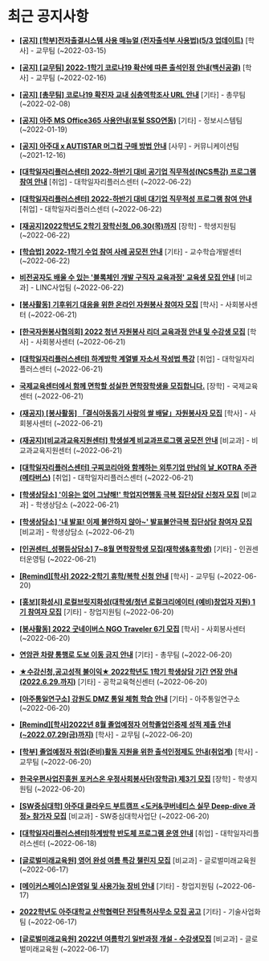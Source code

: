 # 최근 공지사항

* **[[공지] [학부]전자출결시스템 사용 매뉴얼 (전자출석부 사용법)(5/3 업데이트)](http://ajou.ac.kr/kr/ajou/notice.do?mode=view&amp;articleNo=192571&amp;article.offset=0&amp;articleLimit=30)**
 [학사] - 교무팀 (~2022-03-15)

* **[[공지] [교무팀] 2022-1학기 코로나19 확산에 따른 출석인정 안내(백신공결)](http://ajou.ac.kr/kr/ajou/notice.do?mode=view&amp;articleNo=180913&amp;article.offset=0&amp;articleLimit=30)**
 [학사] - 교무팀 (~2022-02-16)

* **[[공지] [총무팀] 코로나19 확진자 교내 심층역학조사 URL 안내](http://ajou.ac.kr/kr/ajou/notice.do?mode=view&amp;articleNo=180493&amp;article.offset=0&amp;articleLimit=30)**
 [기타] - 총무팀 (~2022-02-08)

* **[[공지] 아주 MS Office365 사용안내(포털 SSO연동)](http://ajou.ac.kr/kr/ajou/notice.do?mode=view&amp;articleNo=179802&amp;article.offset=0&amp;articleLimit=30)**
 [기타] - 정보시스템팀 (~2022-01-19)

* **[[공지] 아주대 x AUTISTAR 머그컵 구매 방법 안내](http://ajou.ac.kr/kr/ajou/notice.do?mode=view&amp;articleNo=147976&amp;article.offset=0&amp;articleLimit=30)**
 [사무] - 커뮤니케이션팀 (~2021-12-16)

* **[[대학일자리플러스센터] 2022-하반기 대비 공기업 직무적성(NCS특강) 프로그램 참여 안내](http://ajou.ac.kr/kr/ajou/notice.do?mode=view&amp;articleNo=200641&amp;article.offset=0&amp;articleLimit=30)**
 [취업] - 대학일자리플러스센터 (~2022-06-22)

* **[[대학일자리플러스센터] 2022-하반기 대비 대기업 직무적성 프로그램 참여 안내](http://ajou.ac.kr/kr/ajou/notice.do?mode=view&amp;articleNo=200640&amp;article.offset=0&amp;articleLimit=30)**
 [취업] - 대학일자리플러스센터 (~2022-06-22)

* **[[재공지]2022학년도 2학기 장학신청_06.30(목)까지](http://ajou.ac.kr/kr/ajou/notice.do?mode=view&amp;articleNo=200636&amp;article.offset=0&amp;articleLimit=30)**
 [장학] - 학생지원팀 (~2022-06-22)

* **[[학습법] 2022-1학기 수업 참여 사례 공모전 안내](http://ajou.ac.kr/kr/ajou/notice.do?mode=view&amp;articleNo=200635&amp;article.offset=0&amp;articleLimit=30)**
 [기타] - 교수학습개발센터 (~2022-06-22)

* **[비전공자도 배울 수 있는 &#x27;블록체인 개발 구직자 교육과정&#x27; 교육생 모집 안내](http://ajou.ac.kr/kr/ajou/notice.do?mode=view&amp;articleNo=200626&amp;article.offset=0&amp;articleLimit=30)**
 [비교과] - LINC사업팀 (~2022-06-22)

* **[[봉사활동] 기후위기 대응을 위한 온라인 자원봉사 참여자 모집](http://ajou.ac.kr/kr/ajou/notice.do?mode=view&amp;articleNo=200585&amp;article.offset=0&amp;articleLimit=30)**
 [학사] - 사회봉사센터 (~2022-06-21)

* **[[한국자원봉사협의회] 2022 청년 자원봉사 리더 교육과정 안내 및 수강생 모집](http://ajou.ac.kr/kr/ajou/notice.do?mode=view&amp;articleNo=200583&amp;article.offset=0&amp;articleLimit=30)**
 [학사] - 사회봉사센터 (~2022-06-21)

* **[[대학일자리플러스센터] 하계방학 계열별 자소서 작성법 특강](http://ajou.ac.kr/kr/ajou/notice.do?mode=view&amp;articleNo=200555&amp;article.offset=0&amp;articleLimit=30)**
 [취업] - 대학일자리플러스센터 (~2022-06-21)

* **[국제교육센터에서 함께 면학할 성실한 면학장학생을 모집합니다.](http://ajou.ac.kr/kr/ajou/notice.do?mode=view&amp;articleNo=200550&amp;article.offset=0&amp;articleLimit=30)**
 [장학] - 국제교육센터 (~2022-06-21)

* **[(재공지) [봉사활동] 「결식아동돕기 사랑의 쌀 배달」자원봉사자 모집](http://ajou.ac.kr/kr/ajou/notice.do?mode=view&amp;articleNo=200547&amp;article.offset=0&amp;articleLimit=30)**
 [학사] - 사회봉사센터 (~2022-06-21)

* **[(재공지)[비교과교육지원센터] 학생설계 비교과프로그램 공모전 안내](http://ajou.ac.kr/kr/ajou/notice.do?mode=view&amp;articleNo=200545&amp;article.offset=0&amp;articleLimit=30)**
 [비교과] - 비교과교육지원센터 (~2022-06-21)

* **[[대학일자리플러스센터] 구찌코리아와 함께하는 외투기업 만남의 날_KOTRA 주관(메타버스)](http://ajou.ac.kr/kr/ajou/notice.do?mode=view&amp;articleNo=200538&amp;article.offset=0&amp;articleLimit=30)**
 [취업] - 대학일자리플러스센터 (~2022-06-21)

* **[[학생상담소] &#x27;이유는 없어 그냥해!&#x27; 학업지연행동 극복 집단상담 신청자 모집](http://ajou.ac.kr/kr/ajou/notice.do?mode=view&amp;articleNo=200529&amp;article.offset=0&amp;articleLimit=30)**
 [비교과] - 학생상담소 (~2022-06-21)

* **[[학생상담소] &#x27;내 발표! 이제 불안하지 않아~&#x27; 발표불안극복 집단상담 참여자 모집](http://ajou.ac.kr/kr/ajou/notice.do?mode=view&amp;articleNo=200528&amp;article.offset=0&amp;articleLimit=30)**
 [비교과] - 학생상담소 (~2022-06-21)

* **[[인권센터_성평등상담소] 7~8월 면학장학생 모집(재학생&amp;휴학생)](http://ajou.ac.kr/kr/ajou/notice.do?mode=view&amp;articleNo=200521&amp;article.offset=0&amp;articleLimit=30)**
 [기타] - 인권센터운영팀 (~2022-06-21)

* **[[Remind][학사] 2022-2학기 휴학/복학 신청 안내](http://ajou.ac.kr/kr/ajou/notice.do?mode=view&amp;articleNo=200509&amp;article.offset=0&amp;articleLimit=30)**
 [학사] - 교무팀 (~2022-06-20)

* **[[홍보][화성시] 로컬브릿지화성(대학생/청년 로컬크리에이터 (예비)창업자 지원) 1기 참여자 모집](http://ajou.ac.kr/kr/ajou/notice.do?mode=view&amp;articleNo=200508&amp;article.offset=0&amp;articleLimit=30)**
 [기타] - 창업지원팀 (~2022-06-20)

* **[[봉사활동] 2022 굿네이버스 NGO Traveler 6기 모집](http://ajou.ac.kr/kr/ajou/notice.do?mode=view&amp;articleNo=200507&amp;article.offset=0&amp;articleLimit=30)**
 [학사] - 사회봉사센터 (~2022-06-20)

* **[연암관 차량 통행로 도보 이동 금지 안내](http://ajou.ac.kr/kr/ajou/notice.do?mode=view&amp;articleNo=200505&amp;article.offset=0&amp;articleLimit=30)**
 [기타] - 총무팀 (~2022-06-20)

* **[★수강신청,공고성적 불이익★ 2022학년도 1학기 학생상담 기간 연장 안내 (2022.6.29.까지)](http://ajou.ac.kr/kr/ajou/notice.do?mode=view&amp;articleNo=200490&amp;article.offset=0&amp;articleLimit=30)**
 [기타] - 공학교육혁신센터 (~2022-06-20)

* **[[아주통일연구소] 강원도 DMZ 통일 체험 학습 안내](http://ajou.ac.kr/kr/ajou/notice.do?mode=view&amp;articleNo=200482&amp;article.offset=0&amp;articleLimit=30)**
 [기타] - 아주통일연구소 (~2022-06-20)

* **[[Remind][학사]2022년 8월 졸업예정자 어학졸업인증제 성적 제출 안내(~2022.07.29(금)까지)](http://ajou.ac.kr/kr/ajou/notice.do?mode=view&amp;articleNo=200472&amp;article.offset=0&amp;articleLimit=30)**
 [학사] - 교무팀 (~2022-06-20)

* **[[학부] 졸업예정자 취업(준비)활동 지원을 위한 출석인정제도 안내(취업계)](http://ajou.ac.kr/kr/ajou/notice.do?mode=view&amp;articleNo=200463&amp;article.offset=0&amp;articleLimit=30)**
 [학사] - 교무팀 (~2022-06-20)

* **[한국우편사업진흥원 포커스온 우정사회봉사단(장학금) 제3기 모집](http://ajou.ac.kr/kr/ajou/notice.do?mode=view&amp;articleNo=200461&amp;article.offset=0&amp;articleLimit=30)**
 [장학] - 학생지원팀 (~2022-06-20)

* **[[SW중심대학] 아주대 클라우드 부트캠프 &lt;도커&amp;쿠버네티스 실무 Deep-dive 과정&gt; 참가자 모집](http://ajou.ac.kr/kr/ajou/notice.do?mode=view&amp;articleNo=200457&amp;article.offset=0&amp;articleLimit=30)**
 [비교과] - SW중심대학사업단 (~2022-06-20)

* **[[대학일자리플러스센터]하계방학 반도체 프로그램 운영 안내](http://ajou.ac.kr/kr/ajou/notice.do?mode=view&amp;articleNo=200451&amp;article.offset=0&amp;articleLimit=30)**
 [취업] - 대학일자리플러스센터 (~2022-06-18)

* **[[글로벌미래교육원] 영어 완성 여름 특강 챌린지 모집](http://ajou.ac.kr/kr/ajou/notice.do?mode=view&amp;articleNo=200441&amp;article.offset=0&amp;articleLimit=30)**
 [비교과] - 글로벌미래교육원 (~2022-06-17)

* **[[메이커스페이스]운영일 및 사용가능 장비 안내](http://ajou.ac.kr/kr/ajou/notice.do?mode=view&amp;articleNo=200439&amp;article.offset=0&amp;articleLimit=30)**
 [기타] - 창업지원팀 (~2022-06-17)

* **[2022학년도 아주대학교 산학협력단 전담특허사무소 모집 공고](http://ajou.ac.kr/kr/ajou/notice.do?mode=view&amp;articleNo=200437&amp;article.offset=0&amp;articleLimit=30)**
 [기타] - 기술사업화팀 (~2022-06-17)

* **[[글로벌미래교육원] 2022년 여름학기 일반과정 개설 - 수강생모집](http://ajou.ac.kr/kr/ajou/notice.do?mode=view&amp;articleNo=200435&amp;article.offset=0&amp;articleLimit=30)**
 [비교과] - 글로벌미래교육원 (~2022-06-17)
